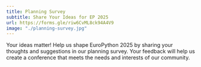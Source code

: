 ```yaml
---
title: Planning Survey
subtitle: Share Your Ideas for EP 2025
url: https://forms.gle/riw6CvML8ck94A4V9
image: "./planning-survey.jpg"
---
```


Your ideas matter! Help us shape EuroPython 2025 by sharing
your thoughts and suggestions in our planning survey. Your
feedback will help us create a conference that meets the needs
and interests of our community.
